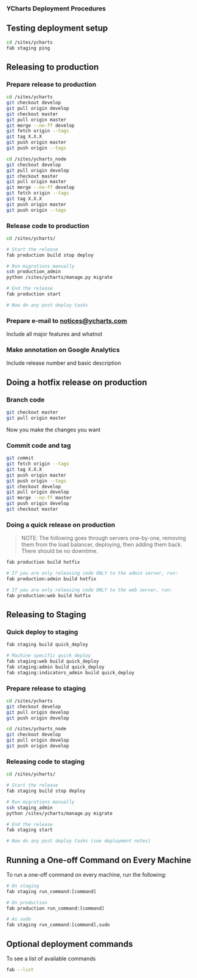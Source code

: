 ### YCharts Deployment Procedures

## Testing deployment setup
```bash
cd /sites/ycharts
fab staging ping
```

## Releasing to production

### Prepare release to production
```bash
cd /sites/ycharts
git checkout develop
git pull origin develop
git checkout master
git pull origin master
git merge --no-ff develop
git fetch origin --tags
git tag X.X.X
git push origin master
git push origin --tags

cd /sites/ycharts_node
git checkout develop
git pull origin develop
git checkout master
git pull origin master
git merge --no-ff develop
git fetch origin --tags
git tag X.X.X
git push origin master
git push origin --tags
```

### Release code to production
```bash
cd /sites/ycharts/

# Start the release
fab production build stop deploy

# Run migrations manually
ssh production_admin
python /sites/ycharts/manage.py migrate

# End the release
fab production start

# Now do any post deploy tasks
```

### Prepare e-mail to notices@ycharts.com
Include all major features and whatnot

### Make annotation on Google Analytics
Include release number and basic description

## Doing a hotfix release on production

### Branch code
```bash
git checkout master
git pull origin master
```

Now you make the changes you want

### Commit code and tag
```bash
git commit
git fetch origin --tags
git tag X.X.X
git push origin master
git push origin --tags
git checkout develop
git pull origin develop
git merge --no-ff master
git push origin develop
git checkout master
```

### Doing a quick release on production

> NOTE: The following goes through servers one-by-one, removing them from the load
> balancer, deploying, then adding them back. There should be no downtime.

```bash
fab production build hotfix

# If you are only releasing code ONLY to the admin server, run:
fab production:admin build hotfix

# If you are only releasing code ONLY to the web server, run:
fab production:web build hotfix
```


## Releasing to Staging

### Quick deploy to staging
```bash
fab staging build quick_deploy

# Machine specific quick deploy
fab staging:web build quick_deploy
fab staging:admin build quick_deploy
fab staging:indicators_admin build quick_deploy
```

### Prepare release to staging
```bash
cd /sites/ycharts
git checkout develop
git pull origin develop
git push origin develop

cd /sites/ycharts_node
git checkout develop
git pull origin develop
git push origin develop
```


### Releasing code to staging
```bash
cd /sites/ycharts/

# Start the release
fab staging build stop deploy

# Run migrations manually
ssh staging_admin
python /sites/ycharts/manage.py migrate

# End the release
fab staging start

# Now do any post deploy tasks (see deployment notes)
```

## Running a One-off Command on Every Machine
To run a one-off command on every machine, run the following:

```python
# On staging
fab staging run_command:[command]

# On production
fab production run_command:[command]

# As sudo
fab staging run_command:[command],sudo
```

## Optional deployment commands
To see a list of available commands

```bash
fab --list
```
